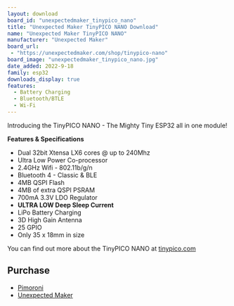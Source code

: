 ```yaml
---
layout: download
board_id: "unexpectedmaker_tinypico_nano"
title: "Unexpected Maker TinyPICO NANO Download"
name: "Unexpected Maker TinyPICO NANO"
manufacturer: "Unexpected Maker"
board_url:
 - "https://unexpectedmaker.com/shop/tinypico-nano"
board_image: "unexpectedmaker_tinypico_nano.jpg"
date_added: 2022-9-18
family: esp32
downloads_display: true
features:
  - Battery Charging
  - Bluetooth/BTLE
  - Wi-Fi
---
```


Introducing the TinyPICO NANO - The Mighty Tiny ESP32 all in one module!

**Features & Specifications**
- Dual 32bit Xtensa LX6 cores @ up to 240Mhz
- Ultra Low Power Co-processor
- 2.4GHz Wifi - 802.11b/g/n
- Bluetooth 4 - Classic & BLE
- 4MB QSPI Flash
- 4MB of extra QSPI PSRAM
- 700mA 3.3V LDO Regulator
- **ULTRA LOW Deep Sleep Current**
- LiPo Battery Charging
- 3D High Gain Antenna
- 25 GPIO
- Only 35 x 18mm in size

You can find out more about the TinyPICO NANO at [tinypico.com](https://www.tinypico.com/tinypico-nano)

## Purchase

- [Pimoroni](https://shop.pimoroni.com/products/tinypico-nano?variant=39285102674003)
- [Unexpected Maker](https://unexpectedmaker.com/shop/tinypico-nano)
